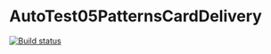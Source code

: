 # AutoTest05PatternsCardDelivery
[![Build status](https://ci.appveyor.com/api/projects/status/6fwn9rj4f1svs05o?svg=true)](https://ci.appveyor.com/project/MarinaZhukova807/autotest05patternscarddelivery)
